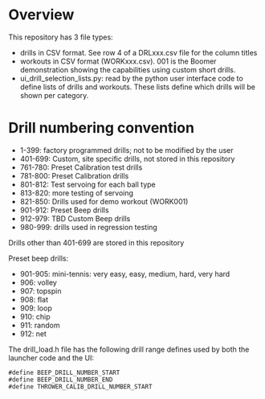 # Overview
This repository has 3 file types:
* drills in CSV format.  See row 4 of a DRLxxx.csv file for the column titles
* workouts in CSV format (WORKxxx.csv).  001 is the Boomer demonstration showing the capabilities using custom short drills.
* ui_drill_selection_lists.py: read by the python user interface code to define lists of drills and workouts.  These lists define which drills will be shown per category.


# Drill numbering convention

* 1-399: factory programmed drills; not to be modified by the user
* 401-699: Custom, site specific drills, not stored in this repository
* 761-780: Preset Calibration test drills
* 781-800: Preset Calibration drills
* 801-812: Test servoing for each ball type
* 813-820: more testing of servoing
* 821-850: Drills used for demo workout (WORK001)
* 901-912: Preset Beep drills
* 912-979: TBD Custom Beep drills
* 980-999: drills used in regression testing

Drills other than 401-699 are stored in this repository

Preset beep drills:
* 901-905: mini-tennis: very easy, easy, medium, hard, very hard
* 906: volley
* 907: topspin
* 908: flat
* 909: loop
* 910: chip
* 911: random
* 912: net

The drill_load.h file has the following drill range defines used by both the launcher code and the UI:
```
#define BEEP_DRILL_NUMBER_START
#define BEEP_DRILL_NUMBER_END
#define THROWER_CALIB_DRILL_NUMBER_START
``````

